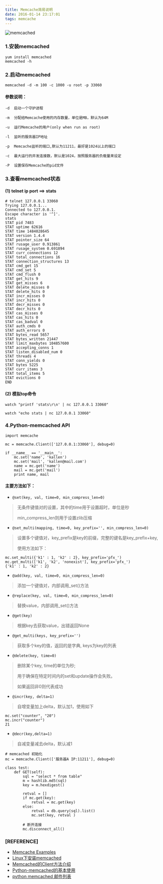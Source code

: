 ```yaml
---
title: Memcache简易说明
date: 2016-01-14 23:17:01
tags: memcache
---
```


![memcached](http://memcached.org/images/memcached_banner75.jpg)

<!-- more -->

### 1.安装memcached

```
yum install memcached
memcached -h
```

### 2.启动memcached

```
memcached -d -m 100 -c 1000 -u root -p 33060
```

#### 参数说明：
```
-d  启动一个守护进程

-m  分配给Memcache使用的内存数量，单位是MB，默认为64M

-u  运行Memcache的用户(only when run as root)

-l  监听的服务器IP地址

-p  Memcache监听的端口,默认为11211，最好是1024以上的端口

-c  最大运行的并发连接数，默认是1024，按照服务器的负载量来设定

-P  设置保存Memcache的pid文件
```

### 3.查看memcached状态

#### (1) telnet ip port ==> stats

```
# telnet 127.0.0.1 33060
Trying 127.0.0.1...
Connected to 127.0.0.1.
Escape character is '^]'.
stats
STAT pid 7483
STAT uptime 62616
STAT time 1484028645
STAT version 1.4.4
STAT pointer_size 64
STAT rusage_user 0.913861
STAT rusage_system 0.691894
STAT curr_connections 12
STAT total_connections 16
STAT connection_structures 13
STAT cmd_get 15
STAT cmd_set 5
STAT cmd_flush 0
STAT get_hits 9
STAT get_misses 6
STAT delete_misses 0
STAT delete_hits 0
STAT incr_misses 0
STAT incr_hits 0
STAT decr_misses 0
STAT decr_hits 0
STAT cas_misses 0
STAT cas_hits 0
STAT cas_badval 0
STAT auth_cmds 0
STAT auth_errors 0
STAT bytes_read 5657
STAT bytes_written 21447
STAT limit_maxbytes 104857600
STAT accepting_conns 1
STAT listen_disabled_num 0
STAT threads 4
STAT conn_yields 0
STAT bytes 5225
STAT curr_items 3
STAT total_items 5
STAT evictions 0
END
```

#### (2) 模拟top命令

```
watch "printf 'stats\r\n' | nc 127.0.0.1 33060"
```

```
watch "echo stats | nc 127.0.0.1 33060"
```

### 4.Python-memcached API


```
import memcache

mc = memcache.Client(['127.0.0.1:33060'], debug=0)

if __name__ == '__main__':
    mc.set('name', 'kallen')
    mc.set('mail', 'kallen@mail.com')
    name = mc.get('name')
    mail = mc.get('mail')
    print name, mail
```

#### 主要方法如下：

- `@set(key, val, time=0, min_compress_len=0)`

> 无条件键值对的设置，其中的time用于设置超时，单位是秒
>
> min_compress_len则用于设置zlib压缩

- `@set_multi(mapping, time=0, key_prefix='', min_compress_len=0)`

> 设置多个键值对，key_prefix是key的前缀，完整的键名是key_prefix+key, 
>
>使用方法如下：

```
mc.set_multi({'k1' : 1, 'k2' : 2}, key_prefix='pfx_') 
mc.get_multi(['k1', 'k2', 'nonexist'], key_prefix='pfx_')
{'k1' : 1, 'k2' : 2}
```

- `@add(key, val, time=0, min_compress_len=0)`

> 添加一个键值对，内部调用_set()方法

- `@replace(key, val, time=0, min_compress_len=0)`

> 替换value，内部调用_set()方法

- `@get(key)`

> 根据key去获取value，出错返回None

- `@get_multi(keys, key_prefix='')`

> 获取多个key的值，返回的是字典, keys为key的列表

- `@delete(key, time=0)`

> 删除某个key, time的单位为秒;
>
> 用于确保在特定时间内的set和update操作会失败。
>
> 如果返回非0则代表成功

- `@incr(key, delta=1)`

> 自增变量加上delta，默认加1，使用如下

```
mc.set("counter", "20")  
mc.incr("counter")
21
```

- `@decr(key,delta=1)`

> 自减变量减去delta，默认减1


```
# memcached 初始化
mc = memcache.Client(['服务器A IP:11211'], debug=0)

class test:
    def GET(self):
        sql = "select * from table"
        m = hashlib.md5(sql)
        key = m.hexdigest()

        retval = []
        if mc.get(key):
            retval = mc.get(key)
        else:
            retval = db.query(sql).list()
            mc.set(key, retval )
         
        # 断开连接
        mc.disconnect_all()
```



### [REFERENCE]

- [Memcache Examples](https://cloud.google.com/appengine/docs/python/memcache/examples)
- [Linux下安装memcached](https://my.oschina.net/flynewton/blog/9694)
- [Memcached的Client方法介绍](https://lxneng.com/posts/39)
- [Python-memcached的基本使用](https://my.oschina.net/flynewton/blog/10660)
- [python memcached 邮件列表](https://groups.google.com/forum/#!topic/python-cn/A1BG4luYj94)


